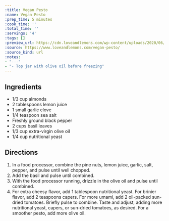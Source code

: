 ```yaml
---
:title: Vegan Pesto
:name: Vegan Pesto
:prep_time: 5 minutes
:cook_time: ''
:total_time: ''
:servings: '4'
:tags: []
:preview_url: https://cdn.loveandlemons.com/wp-content/uploads/2020/06/vegan-pesto-150x150.jpg
:source: https://www.loveandlemons.com/vegan-pesto/
:source_kind: url
:notes:
- "---"
- "- Top jar with olive oil before freezing"
---
```


## Ingredients
- 1/3 cup almonds
- 2 tablespoons lemon juice
- 1  small garlic clove
- 1/4 teaspoon sea salt
- Freshly ground black pepper
- 2 cups basil leaves
- 1/3 cup extra-virgin olive oil
- 1/4 cup nutritional yeast


## Directions
1. In a food processor, combine the pine nuts, lemon juice, garlic, salt, pepper, and pulse until well chopped.
2. Add the basil and pulse until combined.
3. With the food processor running, drizzle in the olive oil and pulse until combined.
4. For extra cheesy flavor, add 1 tablespoon nutritional yeast. For brinier flavor, add 2 teaspoons capers. For more umami, add 2 oil-packed sun-dried tomatoes. Briefly pulse to combine. Taste and adjust, adding more nutritional yeast, capers, or sun-dried tomatoes, as desired. For a smoother pesto, add more olive oil.
